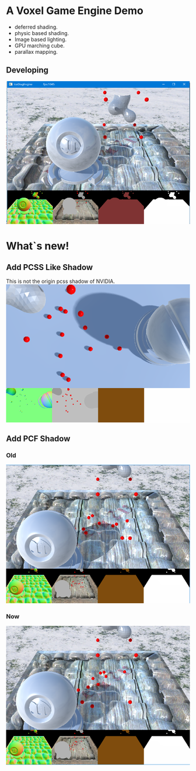 # A Voxel Game Engine Demo

* deferred shading.
* physic based shading.
* Image based lighting.
* GPU marching cube.
* parallax mapping.

## Developing

![alt tag](current.png)

# What`s new!

## Add PCSS Like Shadow
This is not the origin pcss shadow of NVIDIA.
![alt tag](pcssLike.png)

## Add PCF Shadow

### Old
![alt tag](old.PNG)

### Now
![alt tag](now.PNG)
